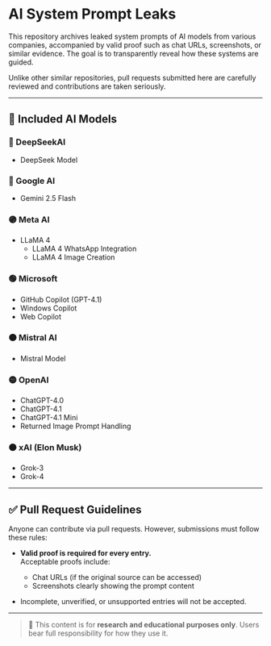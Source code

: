 # AI System Prompt Leaks

This repository archives leaked system prompts of AI models from various companies, accompanied by valid proof such as chat URLs, screenshots, or similar evidence. The goal is to transparently reveal how these systems are guided.

Unlike other similar repositories, pull requests submitted here are carefully reviewed and contributions are taken seriously.

---

## 🤖 Included AI Models

### 🔵 DeepSeekAI
- DeepSeek Model

### 🔴 Google AI
- Gemini 2.5 Flash

### 🟣 Meta AI
- LLaMA 4
  - LLaMA 4 WhatsApp Integration
  - LLaMA 4 Image Creation

### 🟢 Microsoft
- GitHub Copilot (GPT-4.1)
- Windows Copilot
- Web Copilot

### 🟠 Mistral AI
- Mistral Model

### 🟡 OpenAI
- ChatGPT-4.0
- ChatGPT-4.1
- ChatGPT-4.1 Mini
- Returned Image Prompt Handling

### ⚫ xAI (Elon Musk)
- Grok-3
- Grok-4

---

## ✅ Pull Request Guidelines

Anyone can contribute via pull requests. However, submissions must follow these rules:

- **Valid proof is required for every entry.**  
  Acceptable proofs include:
  - Chat URLs (if the original source can be accessed)
  - Screenshots clearly showing the prompt content

- Incomplete, unverified, or unsupported entries will not be accepted.

---

> 📌 This content is for **research and educational purposes only**. Users bear full responsibility for how they use it.
